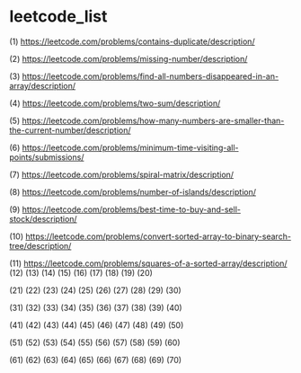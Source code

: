# leetcode_list

(1) https://leetcode.com/problems/contains-duplicate/description/

(2) https://leetcode.com/problems/missing-number/description/

(3) https://leetcode.com/problems/find-all-numbers-disappeared-in-an-array/description/

(4) https://leetcode.com/problems/two-sum/description/

(5) https://leetcode.com/problems/how-many-numbers-are-smaller-than-the-current-number/description/

(6) https://leetcode.com/problems/minimum-time-visiting-all-points/submissions/

(7) https://leetcode.com/problems/spiral-matrix/description/

(8) https://leetcode.com/problems/number-of-islands/description/

(9) https://leetcode.com/problems/best-time-to-buy-and-sell-stock/description/

(10) https://leetcode.com/problems/convert-sorted-array-to-binary-search-tree/description/

(11) https://leetcode.com/problems/squares-of-a-sorted-array/description/
(12)
(13)
(14)
(15)
(16)
(17)
(18)
(19)
(20)

(21)
(22)
(23)
(24)
(25)
(26)
(27)
(28)
(29)
(30)

(31)
(32)
(33)
(34)
(35)
(36)
(37)
(38)
(39)
(40)

(41)
(42)
(43)
(44)
(45)
(46)
(47)
(48)
(49)
(50)

(51)
(52)
(53)
(54)
(55)
(56)
(57)
(58)
(59)
(60)

(61)
(62)
(63)
(64) 
(65)
(66) 
(67)
(68)
(69)
(70)

